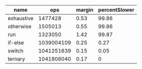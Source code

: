 <table>
  <thead>
    <tr><th>name</th><th>ops</th><th>margin</th><th>percentSlower</th></tr>
  </thead>
  <tbody>
    <tr><td>exhaustive</td><td>1477428</td><td>0.53</td><td>99.86</td></tr>
    <tr><td>otherwise</td><td>1505013</td><td>0.55</td><td>99.86</td></tr>
    <tr><td>run</td><td>1323050</td><td>1.42</td><td>99.87</td></tr>
    <tr></tr><td>if-else</td><td>1039004109</td><td>0.25</td><td>0.27</td></tr>
    <tr><td>switch</td><td>1041251639</td><td>0.15</td><td>0.05</td>
    </tr><tr><td>ternary</td><td>1041806040</td><td>0.17</td><td>0</td></tr>
  </tbody>
</table>
